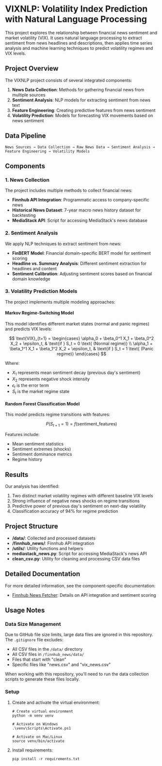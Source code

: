# VIXNLP: Volatility Index Prediction with Natural Language Processing

This project explores the relationship between financial news sentiment and market volatility (VIX). It uses natural language processing to extract sentiment from news headlines and descriptions, then applies time series analysis and machine learning techniques to predict volatility regimes and VIX levels.

## Project Overview

The VIXNLP project consists of several integrated components:

1. **News Data Collection**: Methods for gathering financial news from multiple sources
2. **Sentiment Analysis**: NLP models for extracting sentiment from news text
3. **Feature Engineering**: Creating predictive features from news sentiment
4. **Volatility Prediction**: Models for forecasting VIX movements based on news sentiment

## Data Pipeline

```
News Sources → Data Collection → Raw News Data → Sentiment Analysis → Feature Engineering → Volatility Models
```

## Components

### 1. News Collection

The project includes multiple methods to collect financial news:

- **Finnhub API Integration**: Programmatic access to company-specific news
- **Historical News Dataset**: 7-year macro news history dataset for backtesting
- **MediaStack API**: Script for accessing MediaStack's news database

### 2. Sentiment Analysis

We apply NLP techniques to extract sentiment from news:

- **FinBERT Model**: Financial domain-specific BERT model for sentiment scoring
- **Headline vs. Summary Analysis**: Different sentiment extraction for headlines and content
- **Sentiment Calibration**: Adjusting sentiment scores based on financial domain knowledge

### 3. Volatility Prediction Models

The project implements multiple modeling approaches:

#### Markov Regime-Switching Model

This model identifies different market states (normal and panic regimes) and predicts VIX levels:

$$
\text{VIX}_{t+1} = 
\begin{cases}
\alpha_0 + \beta_0^1 X_1 + \beta_0^2 X_2 + \epsilon_t, & \text{if } S_t = 0 \text{ (Normal regime)} \\
\alpha_1 + \beta_1^1 X_1 + \beta_1^2 X_2 + \epsilon_t, & \text{if } S_t = 1 \text{ (Panic regime)}
\end{cases}
$$

Where:
- $X_1$ represents mean sentiment decay (previous day's sentiment)
- $X_2$ represents negative shock intensity
- $\epsilon_t$ is the error term
- $S_t$ is the market regime state

#### Random Forest Classification Model

This model predicts regime transitions with features:

$$P(S_{t+1} = 1) = f(\text{sentiment\_features})$$

Features include:
- Mean sentiment statistics
- Sentiment extremes (shocks)
- Sentiment dominance metrics
- Regime history

## Results

Our analysis has identified:

1. Two distinct market volatility regimes with different baseline VIX levels
2. Strong influence of negative news shocks on regime transitions
3. Predictive power of previous day's sentiment on next-day volatility
4. Classification accuracy of 94% for regime prediction

## Project Structure

- **/data/**: Collected and processed datasets
- **/finnhub_news/**: Finnhub API integration
- **/utils/**: Utility functions and helpers
- **mediastack_news.py**: Script for accessing MediaStack's news API
- **clean_csv.py**: Utility for cleaning and processing CSV data files

## Detailed Documentation

For more detailed information, see the component-specific documentation:

- [Finnhub News Fetcher](finnhub_news/README.md): Details on API integration and sentiment scoring

## Usage Notes

### Data Size Management

Due to GitHub file size limits, large data files are ignored in this repository. The `.gitignore` file excludes:
- All CSV files in the `/data/` directory
- All CSV files in `/finnhub_news/data/`
- Files that start with "clean"
- Specific files like "news.csv" and "vix_news.csv"

When working with this repository, you'll need to run the data collection scripts to generate these files locally.

### Setup

1. Create and activate the virtual environment:
   ```
   # Create virtual environment
   python -m venv venv
   
   # Activate on Windows
   .\venv\Scripts\Activate.ps1
   
   # Activate on Mac/Linux
   source venv/bin/activate
   ```

2. Install requirements:
   ```
   pip install -r requirements.txt
   ```